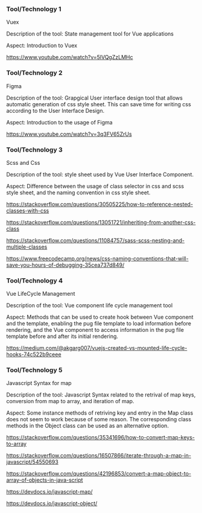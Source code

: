 ### Tool/Technology 1

Vuex

Description of the tool: State management tool for Vue applications

Aspect: Introduction to Vuex

https://www.youtube.com/watch?v=5lVQgZzLMHc

### Tool/Technology 2

Figma 

Description of the tool: Grapgical User interface design tool that allows automatic generation of css style sheet. This can save time for writing css according to the User Interface Design.

Aspect: Introduction to the usage of Figma

https://www.youtube.com/watch?v=3q3FV65ZrUs

### Tool/Technology 3

Scss and Css

Description of the tool: style sheet used by Vue User Interface Component.

Aspect: Difference between the usage of class selector in css and scss style sheet, and the naming convention in css style sheet. 

https://stackoverflow.com/questions/30505225/how-to-reference-nested-classes-with-css

https://stackoverflow.com/questions/13051721/inheriting-from-another-css-class

https://stackoverflow.com/questions/11084757/sass-scss-nesting-and-multiple-classes

https://www.freecodecamp.org/news/css-naming-conventions-that-will-save-you-hours-of-debugging-35cea737d849/

### Tool/Technology 4

Vue LifeCycle Management

Description of the tool: Vue component life cycle management tool

Aspect: Methods that can be used to create hook between Vue component and the template, enabling the pug file template to load information before rendering, and the Vue component to access information in the pug file template before and after its initial rendering.

https://medium.com/@akgarg007/vuejs-created-vs-mounted-life-cycle-hooks-74c522b9ceee

### Tool/Technology 5

Javascript Syntax for map

Description of the tool: Javascript Syntax related to the retrival of map keys, conversion from map to array, and iteration of map.

Aspect: Some instance methods of retriving key and entry in the Map class does not seem to work because of some reason. The corresponding class methods in the Object class can be used as an alternative option. 

https://stackoverflow.com/questions/35341696/how-to-convert-map-keys-to-array

https://stackoverflow.com/questions/16507866/iterate-through-a-map-in-javascript/54550693

https://stackoverflow.com/questions/42196853/convert-a-map-object-to-array-of-objects-in-java-script

https://devdocs.io/javascript-map/

https://devdocs.io/javascript-object/

